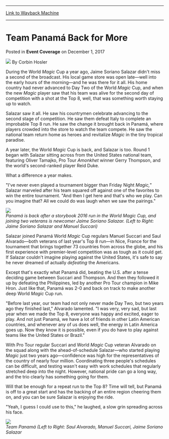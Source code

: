 
---
[Link to Wayback Machine](https://web.archive.org/web/20200527215221/https://magic.wizards.com/en/events/coverage/2017wmc/team-panama-back-for-more-2017-12-01)

[_metadata_:author]:- "Corbin Hosler"
[_metadata_:description]:- "Underdogs? Sure. But don't tell that to the United States, who fell to Panama in Round 1."
[_metadata_:generator]:- "Drupal 7 (http://drupal.org)"
[_metadata_:node]:- "1235371"
[_metadata_:publish_date]:- "2017-12-01"
[_metadata_:source]:- "div-main-content"
[_metadata_:title]:- "Team Panamá Back for More"
[_metadata_:wayback_capture_timestamp]:- "2020-05-27 21:52:21"
[_metadata_:wayback_raw_url]:- "https://web.archive.org/web/20200527215221id_/https://magic.wizards.com/en/events/coverage/2017wmc/team-panama-back-for-more-2017-12-01"
[_metadata_:wayback_url]:- "https://magic.wizards.com/en/events/coverage/2017wmc/team-panama-back-for-more-2017-12-01"
---


Team Panamá Back for More
=========================



 Posted in **Event Coverage**
 on December 1, 2017 






![](https://media.magic.wizards.com/styles/auth_small/public/images/person/hosler.jpg)
By Corbin Hosler











During the World *Magic* Cup a year ago, Jaime Soriano Salazar didn't miss a second of the broadcast. His local game store was open late—well into the early hours of the morning—and he was there for it all. His home country had never advanced to Day Two of the World *Magic* Cup, and when the new *Magic* player saw that his team was alive for the second day of competition with a shot at the Top 8, well, that was something worth staying up to watch.


Salazar saw it all. He saw his countrymen celebrate advancing to the second stage of competition. He saw them defeat Italy to complete an improbable Top 8 run. He saw the change it brought back in Panamá, where players crowded into the store to watch the team compete. He saw the national team return home as heroes and revitalize *Magic* in the tiny tropical paradise.


A year later, the World *Magic* Cup is back, and Salazar is too. Round 1 began with Salazar sitting across from the United States national team, featuring Oliver Tamajko, Pro Tour *Amonkhet* winner Gerry Thompson, and the world's second-ranked player Reid Duke.


What a difference a year makes.


"I've never even played a tournament bigger than Friday Night *Magic,*" Salazar marveled after his team squared off against one of the favorites to win the entire tournament. "And then I get here and that's who we play. Can you imagine that? All we could do was laugh when we saw the pairings."


**![](https://media.wizards.com/2017/events/2017wmc/2017wmc_panamamatch.jpg)**  
*Panamá is back after a storybook 2016 run in the World Magic Cup, and joining two veterans is newcomer Jaime Soriano Salazar. (Left to Right: Jaime Soriano Salazar and Manuel Succari)*


Salazar joined Panamá World *Magic* Cup regulars Manuel Succari and Saul Alvarado—both veterans of last year's Top 8 run—in Nice, France for the tournament that brings together 73 countries from across the globe, and his first experience with premier-level competition was as tough as it could get. If Salazar couldn't imagine playing against the United States, it's safe to say he never dreamed of actually *defeating* the Americans.


Except that's exactly what Panamá did, beating the U.S. after a tense deciding game between Succari and Thompson. And then they followed it up by defeating the Philippines, led by another Pro Tour champion in Mike Hron. Just like that, Panamá was 2-0 and back on track to make another deep World *Magic* Cup run.


"Before last year, our team had not only never made Day Two, but two years ago they finished last," Alvarado lamented. "I was very, very sad, but last year when we made the Top 8, everyone was happy and excited, eager to play. And not just Panamá, we have a lot of friends in other Latin American countries, and whenever any of us does well, the energy in Latin America goes up. Now they know it is possible, even if you do have to play against teams like the United States or Brazil."


With Pro Tour regular Succari and World *Magic* Cup veteran Alvarado on the squad along with the ahead-of-schedule Salazar—who started playing *Magic* just two years ago—confidence was high for the representatives of the country of nearly four million. Coordinating three people's schedules can be difficult, and testing wasn't easy with work schedules that regularly stretched deep into the night. However, national pride can go a long way, and the trio clearly has something going for them.


Will that be enough for a repeat run to the Top 8? Time will tell, but Panamá is off to a great start and has the backing of an entire region cheering them on, and you can be sure Salazar is enjoying the ride.


"Yeah, I guess I could use to this," he laughed, a slow grin spreading across his face.


**![](https://media.wizards.com/2017/events/2017wmc/Panama.jpg)**  
*Team Panamá (Left to Right: Saul Alvarado, Manuel Succari, Jaime Soriano Salazar*







